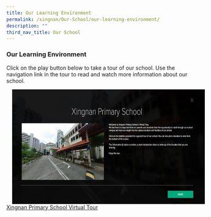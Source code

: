 ```yaml
---
title: Our Learning Environment
permalink: /xingnan/Our-School/our-learning-environment/
description: ""
third_nav_title: Our School
---
```

### Our Learning Environment

Click on the play button below to take a tour of our school. Use the navigation link in the tour to read and watch more information about our school.

<a href="https://roundme.com/tour/651486/view/2062694"><img src="/images/Virtual%20Tour.jpg" style="width:800px;height:300px;margin-left:15px;" align = "Left"></a>

<br>

[Xingnan Primary School Virtual Tour](https://roundme.com/tour/651486/view/2062694)
